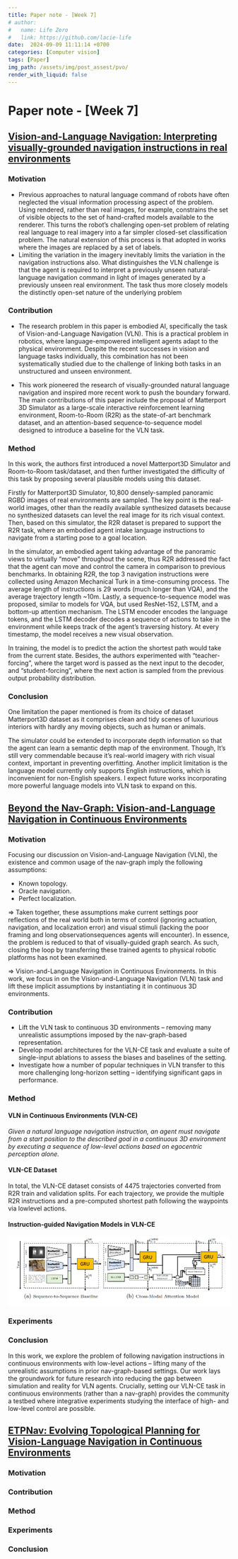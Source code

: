 ```yaml
---
title: Paper note - [Week 7]
# author:
#   name: Life Zero
#   link: https://github.com/lacie-life
date:  2024-09-09 11:11:14 +0700
categories: [Computer vision]
tags: [Paper]
img_path: /assets/img/post_assest/pvo/
render_with_liquid: false
---
```


# Paper note - [Week 7]

## [Vision-and-Language Navigation: Interpreting visually-grounded navigation instructions in real environments](https://openaccess.thecvf.com/content_cvpr_2018/papers/Anderson_Vision-and-Language_Navigation_Interpreting_CVPR_2018_paper.pdf)

### Motivation

- Previous approaches to natural language command of robots have often neglected the visual information processing aspect of the problem. Using rendered, rather than real images, for example, constrains the set of visible objects to the set of hand-crafted models available to the renderer. This turns the robot’s challenging open-set problem of relating real language to real imagery into a far simpler closed-set classification problem. The natural extension of this process is that adopted in works where the images are replaced by a set of labels. 
- Limiting the variation in the imagery inevitably limits the variation in the navigation instructions also. What distinguishes the VLN challenge is that the agent is required to interpret a previously unseen natural-language navigation command in light of images generated by a previously unseen real environment. The task thus more closely models the distinctly open-set nature of the underlying problem

### Contribution

- The research problem in this paper is embodied AI, specifically the task of Vision-and-Language Navigation (VLN). This is a practical problem in robotics, where language-empowered intelligent agents adapt to the physical environment. Despite the recent successes in vision and language tasks individually, this combination has not been systematically studied due to the challenge of linking both tasks in an unstructured and unseen environment.

- This work pioneered the research of visually-grounded natural language navigation and inspired more recent work to push the boundary forward. The main contributions of this paper include the proposal of Matterport 3D Simulator as a large-scale interactive reinforcement learning environment, Room-to-Room (R2R) as the state-of-art benchmark dataset, and an attention-based sequence-to-sequence model designed to introduce a baseline for the VLN task.

### Method

In this work, the authors first introduced a novel Matterport3D Simulator and Room-to-Room task/dataset, and then further investigated the difficulty of this task by proposing several plausible models using this dataset.

Firstly for Matterport3D Simulator, 10,800 densely-sampled panoramic RGBD images of real environments are sampled. The key point is the real-world images, other than the readily available synthesized datasets because no synthesized datasets can level the real image for its rich visual context. Then, based on this simulator, the R2R dataset is prepared to support the R2R task, where an embodied agent intake language instructions to navigate from a starting pose to a goal location.

In the simulator, an embodied agent taking advantage of the panoramic views to virtually “move” throughout the scene, thus R2R addressed the fact that the agent can move and control the camera in comparison to previous benchmarks. In obtaining R2R, the top 3 navigation instructions were collected using Amazon Mechanical Turk in a time-consuming process. The average length of instructions is 29 words (much longer than VQA), and the average trajectory length ~10m. Lastly, a sequence-to-sequence model was proposed, similar to models for VQA, but used ResNet-152, LSTM, and a bottom-up attention mechanism. The LSTM encoder encodes the language tokens, and the LSTM decoder decodes a sequence of actions to take in the environment while keeps track of the agent’s traversing history. At every timestamp, the model receives a new visual observation.

In training, the model is to predict the action the shortest path would take from the current state. Besides, the authors experimented with “teacher-forcing”, where the target word is passed as the next input to the decoder, and “student-forcing”, where the next action is sampled from the previous output probability distribution.

### Conclusion

One limitation the paper mentioned is from its choice of dataset Matterport3D dataset as it comprises clean and tidy scenes of luxurious interiors with hardly any moving objects, such as human or animals.

The simulator could be extended to incorporate depth information so that the agent can learn a semantic depth map of the environment. Though, It’s still very commendable because it’s real-world imagery with rich visual context, important in preventing overfitting. Another implicit limitation is the language model currently only supports English instructions, which is inconvenient for non-English speakers. I expect future works incorporating more powerful language models into VLN task to expand on this.

## [Beyond the Nav-Graph: Vision-and-Language Navigation in Continuous Environments](https://www.ecva.net/papers/eccv_2020/papers_ECCV/papers/123730103.pdf)

### Motivation

Focusing our discussion on Vision-and-Language Navigation (VLN), the existence and common usage of the nav-graph imply the following assumptions:

- Known topology.
- Oracle navigation.
- Perfect localization.

=> Taken together, these assumptions make current settings poor reflections of the
real world both in terms of control (ignoring actuation, navigation, and localization error) and visual stimuli (lacking the poor framing and long observationsequences agents will encounter). In essence, the problem is reduced to that of visually-guided graph search. As such, closing the loop by transferring these trained agents to physical robotic platforms has not been examined.

=> Vision-and-Language Navigation in Continuous Environments. In this work, we focus in on the Vision-and-Language Navigation (VLN) task and lift these implicit assumptions by instantiating it in continuous 3D environments.



### Contribution

- Lift the VLN task to continuous 3D environments – removing many unrealistic
assumptions imposed by the nav-graph-based representation.
- Develop model architectures for the VLN-CE task and evaluate a suite of
single-input ablations to assess the biases and baselines of the setting.
- Investigate how a number of popular techniques in VLN transfer to this more
challenging long-horizon setting – identifying significant gaps in performance.

### Method

#### VLN in Continuous Environments (VLN-CE)

<i> Given a natural language navigation instruction, an agent must navigate
from a start position to the described goal in a continuous 3D environment by
executing a sequence of low-level actions based on egocentric perception alone. </i>

#### VLN-CE Dataset

In total, the VLN-CE dataset consists of 4475 trajectories converted from R2R
train and validation splits. For each trajectory, we provide the multiple R2R
instructions and a pre-computed shortest path following the waypoints via lowlevel actions.

#### Instruction-guided Navigation Models in VLN-CE

![image](https://github.com/lacie-life/lacie-life.github.io/blob/main/assets/img/post_assest/paper-note/week-7-1.png?raw=true)


### Experiments


### Conclusion

In this work, we explore the problem of following navigation instructions in
continuous environments with low-level actions – lifting many of the unrealistic
assumptions in prior nav-graph-based settings. Our work lays the groundwork
for future research into reducing the gap between simulation and reality for
VLN agents. Crucially, setting our VLN-CE task in continuous environments
(rather than a nav-graph) provides the community a testbed where integrative
experiments studying the interface of high- and low-level control are possible.

## [ETPNav: Evolving Topological Planning for Vision-Language Navigation in Continuous Environments](https://ieeexplore.ieee.org/document/10495141)

### Motivation



### Contribution


### Method


### Experiments


### Conclusion






